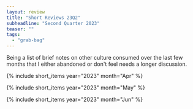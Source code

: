 ```yaml
---
layout: review
title: "Short Reviews 23Q2"
subheadline: "Second Quarter 2023"
teaser: ""
tags:
  - "grab-bag"
---
```


Being a list of brief notes on other culture consumed over the last few months that I either abandoned or don't feel needs a longer discussion.

{% include short_items year="2023" month="Apr" %}

{% include short_items year="2023" month="May" %}

{% include short_items year="2023" month="Jun" %}